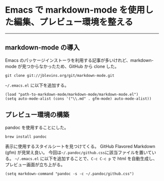# Emacs で markdown-mode を使用した編集、プレビュー環境を整える #

-------------------------------------------------------------------------------

## markdown-mode の導入 ##

Emacs のパッケージインストーラを利用する記事が多いけれど、markdown-mode が見つからなかったため、GitHub から clone した。

``` shell
git clone git://jblevins.org/git/markdown-mode.git
```

`~/.emacs.el` に以下を追加する。

``` emacs-lisp
(load "path-to-markdown-mode/markdown-mode/markdown-mode.el")
(setq auto-mode-alist (cons '("\\.md" . gfm-mode) auto-mode-alist))
```

## プレビュー環境の構築 ##

pandoc を使用することにした。

``` shell
brew install pandoc
```

表示に使用するスタイルシートを見つけてくる。
GitHub Flavored Markdown (gfm) が見栄え良い。
今回は`~/.pandoc/github.css`に該当ファイルを置いている。
`~/.emacs.el` に以下を追加することで、`C-c C-c p` で html を自動生成し、プレビュー画面が立ち上がる。

``` emacs-lisp
(setq markdown-command "pandoc -s -c ~/.pandoc/github.css")
```
